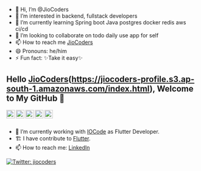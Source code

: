 - 👋 Hi, I’m @JioCoders
- 👀 I’m interested in backend, fullstack developers
- 🌱 I’m currently learning Spring boot Java postgres docker redis aws ci/cd
- 💞️ I’m looking to collaborate on todo daily use app for self 
- 📫 How to reach me [JioCoders](https://www.linkedin.com/in/jiocoders/)
- 😄 Pronouns: he/him
- ⚡ Fun fact:  ✨Take it easy✨

<!---
JioCoders/JioCoders is a ✨ special ✨ repository because its `README.md` (this file) appears on your GitHub profile.
You can click the Preview link to take a look at your changes.
--->

## Hello [JioCoders]([https://iocode.shop])(https://jiocoders-profile.s3.ap-south-1.amazonaws.com/index.html), Welcome to My GitHub 👋

<a href="https://linkedin.com/in/jiocoders">
  <img align="left" alt="JioCoders's LinkedIn" width="22px" src="https://cdn.jsdelivr.net/npm/simple-icons@v3/icons/linkedin.svg" />
</a>
<a href="https://github.com/jiocoders">
  <img align="left" alt="JioCoders's Github" width="22px" src="https://cdn.jsdelivr.net/npm/simple-icons@v3/icons/github.svg" />
</a>
<a href="https://medium.com/jiocoders">
  <img align="left" alt="JioCoders's Medium" width="22px" src="https://cdn.jsdelivr.net/npm/simple-icons@v3/icons/medium.svg" />
</a>
<a href="https://stackoverflow.com/users/23353326/jiocoders">
  <img align="left" alt="JioCoders's Medium" width="22px" src="https://cdn.jsdelivr.net/npm/simple-icons@v3/icons/stackoverflow.svg" />
</a>
<a href="https://twitter.com/jiocoders">
  <img align="left" alt="JioCoders's Twitter" width="22px" src="https://cdn.jsdelivr.net/npm/simple-icons@v3/icons/twitter.svg" />
</a>

<br/>
<br/>



- 🔭 I’m currently working with [IOCode](https://www.iocode.shop/) as Flutter Developer.
- 🏗 I have contribute to [Flutter](https://github.com/flutter/flutter).
- 📫 How to reach me: [LinkedIn](https://linkedin.com/in/jiocoders)

[![Twitter: jiocoders](https://img.shields.io/twitter/follow/JioCoders?style=social)](https://tr.linkedin.com/in/jiocoders)



